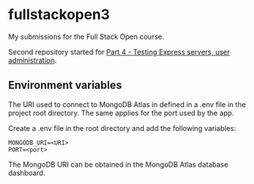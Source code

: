 # fullstackopen3
My submissions for the Full Stack Open course.

Second repository started for [Part 4 - Testing Express servers, user administration](https://fullstackopen.com/en/part4).

## Environment variables

The URI used to connect to MongoDB Atlas in defined in a .env file in the project root directory. The same applies for the port used by the app.

Create a .env file in the root directory and add the following variables:

```
MONGODB_URI=<URI>
PORT=<port>
```
The MongoDB URI can be obtained in the MongoDB Atlas database dashboard.
